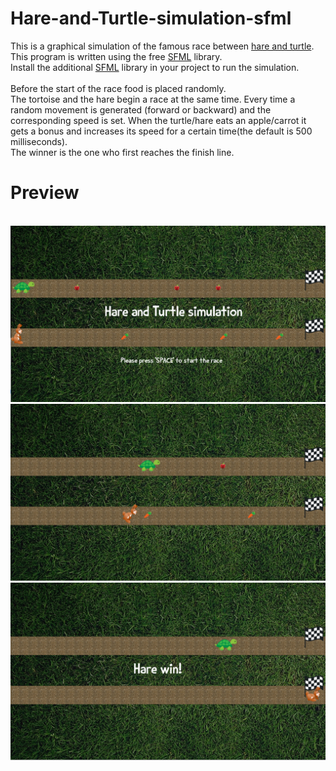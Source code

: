# Hare-and-Turtle-simulation-sfml
This is a graphical simulation of the famous race between [hare and  turtle](https://en.wikipedia.org/wiki/The_Tortoise_and_the_Hare).
<br>This program is written using the free [SFML](https://github.com/SFML/SFML/ "SFML") library.
<br>Install the additional [SFML](https://github.com/SFML/SFML/ "SFML") library in your project to run the simulation.
<br>
<br>Before the start of the race food is placed randomly.
<br>The tortoise and the hare begin a race at the same time. Every time a random movement is generated
(forward or backward) and the corresponding speed is set. When the turtle/hare eats an apple/carrot
it gets a bonus and increases its speed for a certain time(the default is 500 milliseconds).
<br>The winner is the one who first reaches the finish line.
# Preview
<br>![](https://github.com/Ferret56/Hare-and-Turtle-simulation-sfml/blob/master/app/resources/preview/HaT_1.png)
<br>![](https://github.com/Ferret56/Hare-and-Turtle-simulation-sfml/blob/master/app/resources/preview/HaT_2.png)
<br>![](https://github.com/Ferret56/Hare-and-Turtle-simulation-sfml/blob/master/app/resources/preview/HaT_3.png)
